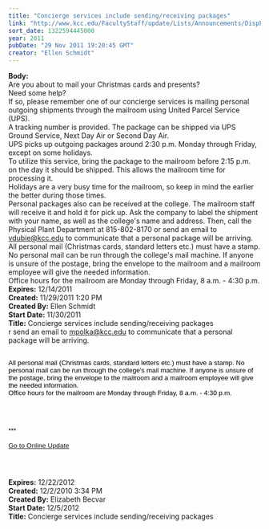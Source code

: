 ```yaml
---
title: "Concierge services include sending/receiving packages"
link: "http://www.kcc.edu/FacultyStaff/update/Lists/Announcements/DispForm.aspx?ID=531"
sort_date: 1322594445000
year: 2011
pubDate: "29 Nov 2011 19:20:45 GMT"
creator: "Ellen Schmidt"
---
```


<div><b>Body:</b> <div class=ExternalClass3DA77D4DD1FE41B6A573786923DE0EA6><div>Are you about to mail your Christmas cards and presents? <br></div>
<div>Need some help?<br></div>
<div>If so, please remember one of our concierge services is mailing personal outgoing shipments through the mailroom using United Parcel Service (UPS). <br></div>
<div>A tracking number is provided. The package can be shipped via UPS Ground Service, Next Day Air or Second Day Air. <br></div>
<div>UPS picks up outgoing packages around 2:30 p.m. Monday through Friday, except on some holidays. <br></div>
<div>To utilize this service, bring the package to the mailroom before 2:15 p.m. on the day it should be shipped. This allows the mailroom time for processing it. <br></div>
<div>Holidays are a very busy time for the mailroom, so keep in mind the earlier the better during those times. <br></div>
<div>Personal packages also can be received at the college. The mailroom staff will receive it and hold it for pick up. Ask the company to label the shipment with your name, as well as the college's name and address. Then, call the Physical Plant Department at 815-802-8170 or send an email to <a href="mailto:vdubie@kcc.edu">vdubie@kcc.edu</a> to communicate that a personal package will be arriving.<br></div>
<div>All personal mail (Christmas cards, standard letters etc.) must have a stamp. No personal mail can be run through the college's mail machine. If anyone is unsure of the postage, bring the envelope to the mailroom and a mailroom employee will give the needed information.<br></div>
<div>Office hours for the mailroom are Monday through Friday, 8 a.m. - 4:30 p.m.<br></div></div></div>
<div><b>Expires:</b> 12/14/2011</div>
<div><b>Created:</b> 11/29/2011 1:20 PM</div>
<div><b>Created By:</b> Ellen Schmidt</div>
<div><b>Start Date:</b> 11/30/2011</div>
<div><b>Title:</b> Concierge services include sending/receiving packages</div>
r send an email to <a href="mailto:mpolka@kcc.edu">mpolka@kcc.edu</a> to communicate that a personal package will be arriving.</span></p><span style="font-family:'Arial','sans-serif';color:black;font-size:10pt">
<p style="margin:0in 0in 0pt" class="MsoNormal"><br />All personal mail (Christmas cards, standard letters etc.) must have a stamp. No personal mail can be run through the college's mail machine. If anyone is unsure of the postage, bring the envelope to the mailroom and a mailroom employee will give the needed information.<br /></p>
<p style="margin:0in 0in 0pt" class="MsoNormal">Office hours for the mailroom are Monday through Friday, 8 a.m. - 4:30 p.m. </p>
<p style="margin:0in 0in 0pt" class="MsoNormal"> </p>
<p style="margin:0in 0in 0pt" class="MsoNormal"> </p>
<div> </div>
<div>
<div>
<div class="ExternalClass95AE8F95A9B447AC94D76AD6DF4788EA" align="left"><br />***<br /> <br /><a href="/FacultyStaff/update/Pages/dailyupdate.aspx">Go to Online Update</a><font size="2"></font></div>
<p align="left"><br /> </p></div></div></span></div></div></div>
<div><b>Expires:</b> 12/22/2012</div>
<div><b>Created:</b> 12/2/2010 3:34 PM</div>
<div><b>Created By:</b> Elizabeth Becvar</div>
<div><b>Start Date:</b> 12/5/2012</div>
<div><b>Title:</b> Concierge services include sending/receiving packages</div>
